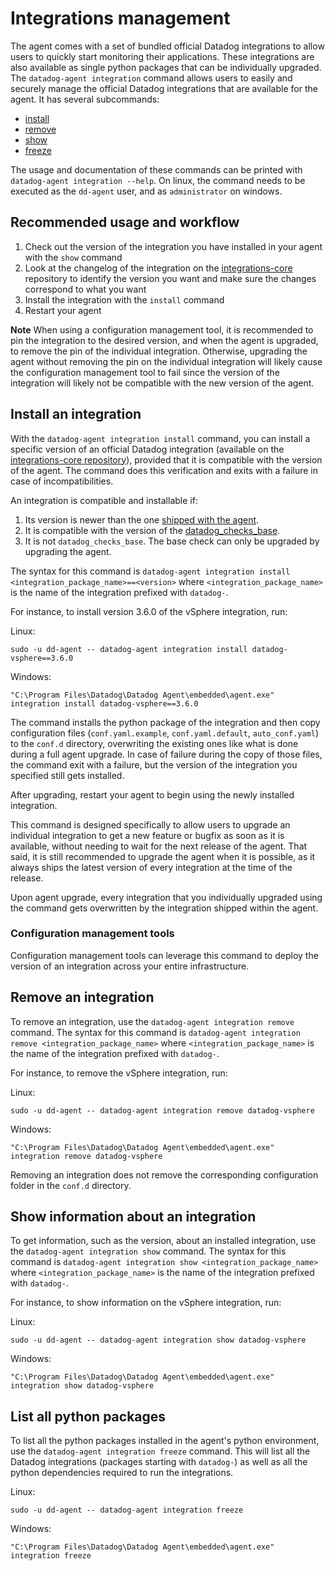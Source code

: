 # Integrations management

The agent comes with a set of bundled official Datadog integrations to allow users to quickly start monitoring their applications.
These integrations are also available as single python packages that can be individually upgraded.
The `datadog-agent integration` command allows users to easily and securely manage the official Datadog integrations that are available for the agent.
It has several subcommands:
 - [install](#install-an-integration)
 - [remove](#remove-an-integration)
 - [show](#show-information-about-an-integration)
 - [freeze](#list-all-python-packages)

The usage and documentation of these commands can be printed with `datadog-agent integration --help`.
On linux, the command needs to be executed as the `dd-agent` user, and as `administrator` on windows.

## Recommended usage and workflow

1. Check out the version of the integration you have installed in your agent with the `show` command
1. Look at the changelog of the integration on the [integrations-core][1] repository to identify the version you want and make sure the changes correspond to what you want
1. Install the integration with the `install` command
1. Restart your agent

**Note** When using a configuration management tool, it is recommended to pin the integration to the desired version, and when the agent is upgraded, to remove the pin of the individual integration.
Otherwise, upgrading the agent without removing the pin on the individual integration will likely cause the configuration management tool to fail since the version of the integration will likely not be compatible with the new version of the agent.

## Install an integration

With the `datadog-agent integration install` command, you can install a specific version of an official Datadog integration (available on the [integrations-core repository][1]), provided that it is compatible with the version of the agent. The command does this verification and exits with a failure in case of incompatibilities.

An integration is compatible and installable if:
 1. Its version is newer than the one [shipped with the agent][2].
 1. It is compatible with the version of the [datadog_checks_base][3].
 1. It is not `datadog_checks_base`. The base check can only be upgraded by upgrading the agent.

The syntax for this command is `datadog-agent integration install <integration_package_name>==<version>` where `<integration_package_name>` is the name of the integration prefixed with `datadog-`.

For instance, to install version 3.6.0 of the vSphere integration, run:

Linux:
```
sudo -u dd-agent -- datadog-agent integration install datadog-vsphere==3.6.0
```
Windows:
```
"C:\Program Files\Datadog\Datadog Agent\embedded\agent.exe" integration install datadog-vsphere==3.6.0
```

The command installs the python package of the integration and then copy configuration files (`conf.yaml.example`, `conf.yaml.default`, `auto_conf.yaml`) to the `conf.d` directory, overwriting the existing ones like what is done during a full agent upgrade.
In case of failure during the copy of those files, the command exit with a failure, but the version of the integration you specified still gets installed.

After upgrading, restart your agent to begin using the newly installed integration.

This command is designed specifically to allow users to upgrade an individual integration to get a new feature or bugfix as soon as it is available, without needing to wait for the next release of the agent.
That said, it is still recommended to upgrade the agent when it is possible, as it always ships the latest version of every integration at the time of the release.

Upon agent upgrade, every integration that you individually upgraded using the command gets overwritten by the integration shipped within the agent.

### Configuration management tools

Configuration management tools can leverage this command to deploy the version of an integration across your entire infrastructure.

## Remove an integration

To remove an integration, use the `datadog-agent integration remove` command.
The syntax for this command is `datadog-agent integration remove <integration_package_name>` where `<integration_package_name>` is the name of the integration prefixed with `datadog-`.

For instance, to remove the vSphere integration, run:

Linux:
```
sudo -u dd-agent -- datadog-agent integration remove datadog-vsphere
```
Windows:
```
"C:\Program Files\Datadog\Datadog Agent\embedded\agent.exe" integration remove datadog-vsphere
```

Removing an integration does not remove the corresponding configuration folder in the `conf.d` directory.

## Show information about an integration

To get information, such as the version, about an installed integration, use the `datadog-agent integration show` command.
The syntax for this command is `datadog-agent integration show <integration_package_name>` where `<integration_package_name>` is the name of the integration prefixed with `datadog-`.

For instance, to show information on the vSphere integration, run:

Linux:
```
sudo -u dd-agent -- datadog-agent integration show datadog-vsphere
```
Windows:
```
"C:\Program Files\Datadog\Datadog Agent\embedded\agent.exe" integration show datadog-vsphere
```

## List all python packages

To list all the python packages installed in the agent's python environment, use the `datadog-agent integration freeze` command.
This will list all the Datadog integrations (packages starting with `datadog-`) as well as all the python dependencies required to run the integrations.

Linux:
```
sudo -u dd-agent -- datadog-agent integration freeze
```
Windows:
```
"C:\Program Files\Datadog\Datadog Agent\embedded\agent.exe" integration freeze
```

[1]: https://github.com/DataDog/integrations-core
[2]: https://github.com/DataDog/integrations-core/blob/master/AGENT_INTEGRATIONS.md
[3]: https://github.com/DataDog/integrations-core/tree/master/datadog_checks_base
